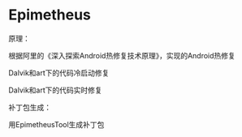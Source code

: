 # Epimetheus

原理：

根据阿里的《深入探索Android热修复技术原理》，实现的Android热修复

Dalvik和art下的代码冷启动修复

Dalvik和art下的代码实时修复

补丁包生成：

用EpimetheusTool生成补丁包
